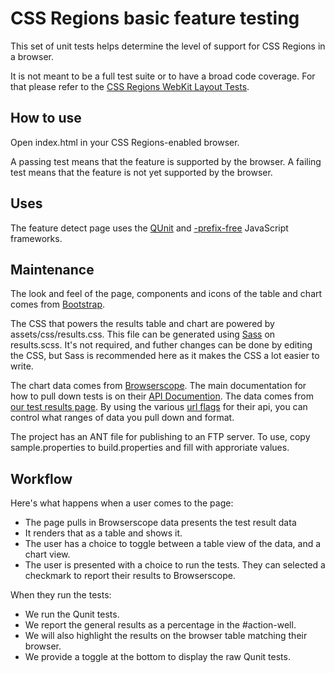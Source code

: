 CSS Regions basic feature testing
=================================
                                                                                                         
This set of unit tests helps determine the level of support for CSS Regions in a browser.

It is not meant to be a full test suite or to have a broad code coverage. For that please refer to the [CSS Regions WebKit Layout Tests](http://trac.webkit.org/browser/trunk/LayoutTests/fast/regions).
    
How to use
----------
Open index.html in your CSS Regions-enabled browser.                        

A passing test means that the feature is supported by the browser.
A failing test means that the feature is not yet supported by the browser.

Uses
----
The feature detect page uses the [QUnit](https://github.com/jquery/qunit) and [-prefix-free](http://leaverou.github.com/prefixfree/) JavaScript frameworks.

Maintenance
-----------
The look and feel of the page, components and icons of the table and chart comes from [Bootstrap](http://twitter.github.com/bootstrap/).

The CSS that powers the results table and chart are powered by assets/css/results.css.  This file can be generated using 
[Sass](http://sass-lang.com/) on results.scss.  It's not required, and futher changes can be done by editing the CSS, but 
Sass is recommended here as it makes the CSS a lot easier to write.

The chart data comes from [Browserscope](http://www.browserscope.org/). The main documentation for how to pull down tests is on their [API Documention](http://www.browserscope.org/user/tests/howto). The data comes from [our test results page](http://www.browserscope.org/user/tests/table/agt1YS1wcm9maWxlcnINCxIEVGVzdBjE1cARDA?o=html&v=3&highlight=1).  By using the various [url flags](http://www.browserscope.org/user/tests/howto#urlparams) for their api, you can control what ranges of data you pull down and format. 

The project has an ANT file for publishing to an FTP server. To use, copy sample.properties to build.properties and fill with approriate values.

Workflow
--------
Here's what happens when a user comes to the page:
* The page pulls in Browserscope data presents the test result data
* It renders that as a table and shows it.
* The user has a choice to toggle between a table view of the data, and a chart view. 
* The user is presented with a choice to run the tests. They can selected a checkmark to report their results to Browserscope.

When they run the tests:
* We run the Qunit tests.
* We report the general results as a percentage in the #action-well.
* We will also highlight the results on the browser table matching their browser.
* We provide a toggle at the bottom to display the raw Qunit tests.